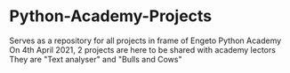 # Python-Academy-Projects
Serves as a repository for all projects in frame of Engeto Python Academy
On 4th April 2021, 2 projects are here to be shared with academy lectors
They are "Text analyser" and "Bulls and Cows"
